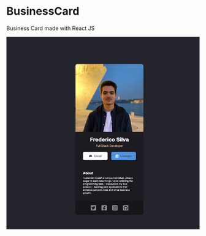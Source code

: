 # BusinessCard
 Business Card made with React JS

![Business Card](https://github.com/TwickE/ReadmeImages/blob/main/BusinessCard.png?raw=true)
